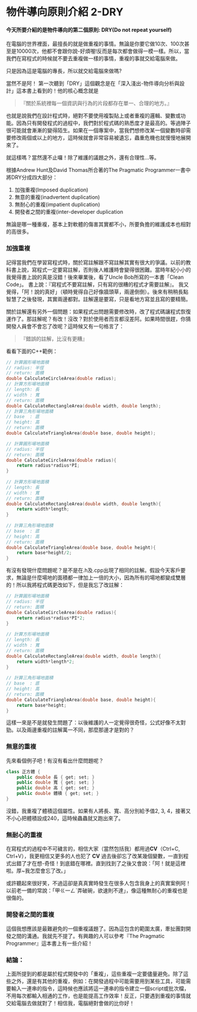 物件導向原則介紹 2-DRY
=======================

#### 今天所要介紹的是物件導向的第二個原則: DRY(Do not repeat yourself)
  
在電腦的世界裡面，最擅長的就是做重複的事情。無論是你要它做10次、100次甚至是10000次，他都不會跟你說-好煩喔!反而是每次都會做得一模一樣。所以，當我們在寫程式的時候就不要去重複做一樣的事情，重複的事就交給電腦來做。
  
只是因為這是電腦的專長，所以就交給電腦來做嗎?
  
當然不是阿！
第一次聽到「DRY」這個觀念是在「深入淺出-物件導向分析與設計」這本書上看到的！他的核心概念就是
  
 > 『關於系統裡每一個資訊與行為的片段都存在單一、合理的地方。』
   
也就是說我們在設計程式時，絕對不要使用複製貼上或者重複的邏輯、變數或功能。因為只有開發程式的過程中，我們對於程式碼的熟悉度才是最高的。等過陣子很可能就會漸漸的變得陌生。如果在一個專案中，當我們想修改某一個變數時卻需要修改兩個或以上的地方，這時候就會非常容易被遺忘，蟲重危機也就慢慢地展開來了。
  
就這樣嗎？當然還不止囉！除了維護的議題之外，還有合理性…等。
  
根據Andrew Hunt及David Thomas所合著的The Pragmatic Programmer一書中將DRY分成四大部分：
  
1. 加強重複(Imposed duplication)
2. 無意的重複(inadvertent duplication)
3. 無耐心的重複(impatient duplication)
4. 開發者之間的重複(inter-developer duplication
  
無論是哪一種重複，基本上對軟體的傷害其實都不小，所要負擔的維護成本也相對的高很多。
  
### 加強重複
記得當我們在學習寫程式時，關於寫註解跟不寫註解其實有很大的爭議。以前的教科書上說，寫程式一定要寫註解，否則後人維護時會變得很困難。當時年紀小小的我覺得書上說的真是沒錯！後來畢業後，看了Uncle Bob所寫的一本書「Clean Code」。 書上說：『寫程式不要寫註解，只有寫的很糟的程式才需要註解』。 我又覺得，「阿！說的真好」（頓時覺得自己好像牆頭草，兩邊倒倒）。後來有稍稍長點智慧了之後發現，其實兩邊都對。註解還是要寫，只是看地方寫並且寫的要精簡。
  
關於註解還有另外一個問題：如果程式出問題需要修改時，改了程式碼讓程式恢復運作了。那註解呢？有改！沒改？對於使用者而言都沒差阿。如果時間很趕，你猜開發人員會不會忘了改呢？這時候又有一句格言了：
  
> 『錯誤的註解，比沒有更糟』
  
看看下面的C++範例：

```c++
// 計算圓形場地面積  
// radius: 半徑  
// return: 面積  
double CalculateCircleArea(double radius);  
// 計算方形場地面積  
// length: 長  
// width : 寬  
// return: 面積  
double CalculateRectangleArea(double width, double length);  
// 計算三角形場地面積  
// base  : 底  
// height: 高  
// return: 面積  
double CalculateTriangleArea(double base, double height);  
```
  
```c++
// 計算圓形場地面積  
// radius: 半徑  
// return: 面積  
double CalculateCircleArea(double radius){  
    return radius*radius*PI;  
}  
  
// 計算方形場地面積  
// length: 長  
// width : 寬  
// return: 面積  
double CalculateRectangleArea(double width, double length){  
    return width*length;  
}  
  
// 計算三角形場地面積  
// base  : 底  
// height: 高  
// return: 面積  
double CalculateTriangleArea(double base, double height){  
    return base*height/2;  
} 
``` 
  
有沒有發現什麼問題呢？是不是在.h及.cpp出現了相同的註解。假設今天客戶要求，無論是什麼場地的面積都一律加上一倍的大小，因為所有的場地都變成雙層的！所以我將程式碼更改如下，但是我忘了改註解：
  
```c++
// 計算圓形場地面積  
// radius: 半徑  
// return: 面積  
double CalculateCircleArea(double radius){  
    return radius*radius*PI*2;  
}  
  
// 計算方形場地面積  
// length: 長  
// width : 寬  
// return: 面積  
double CalculateRectangleArea(double width, double length){  
    return width*length*2;  
}  
  
// 計算三角形場地面積  
// base  : 底  
// height: 高  
// return: 面積  
double CalculateTriangleArea(double base, double height){  
    return base*height;  
}  
```
  
這樣一來是不是就發生問題了：以後維護的人一定覺得很奇怪，公式好像不太對勁。以及兩邊重複的註解萬一不同，那麼那邊才是對的？
  
  
### 無意的重複
  
先來看個例子吧！有沒有看出什麼問題呢？
  
```c++
class 正方體 {  
    public double 長 { get; set; }  
    public double 寬 { get; set; }  
    public double 高 { get; set; }  
    public double 體積 { get; set; }  
}  
```
  
沒錯，我重複了體積這個屬性。如果有人將長、寬、高分別給予值2, 3, 4，接著又不小心把體積設成240，這時候蟲蟲就又跑出來了。
  
    
### 無耐心的重複
  
在寫程式的過程中不可穢言的，相信大家（當然包括我）都用過**CV**（Ctrl+C, Ctrl+V），我更相信又更多的人也犯了 **CV** 過去後卻忘了改某幾個變數，一直到程式出錯了才在想-奇怪！到底錯在哪裡。直到找到了之後又會說：「阿！就是這裡啦。厚~我怎麼會忘了改。」
  
或許聽起來很好笑，不過這卻是真真實時發生在很多人包含我身上的真實案例阿！以前老一備的常說：「甲ㄍ一ㄥˋ弄破碗，欲速則不達」，像這種無耐心的重複也是很傷的。
  
  
### 開發者之間的重複
  
這個我想應該是最難避免的一個重複議題了。因為這包含的範圍太廣，牽扯團對開發之間的溝通。我就先不提了。有興趣的人可以參考『The Pragmatic Programmer』這本書上有一些介紹！
  
### 結論：
上面所提到的都是屬於程式開發中的「重複」，這些重複一定要儘量避免。除了這些之外，還是有其他的重複，例如：在開發過程中可能需要用到某些工具，可能需要輸入一連串的指令，這時候也應該將這一連串的指令建立一個script或批次檔，不用每次都輸入相通的工作，也是能提高工作效率！反正，只要遇到重複的事情就交給電腦去做就對了！相信我，電腦絕對會做的比你好！
